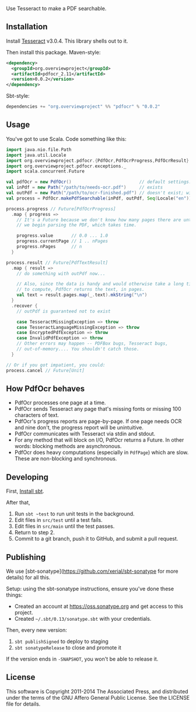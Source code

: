 Use Tesseract to make a PDF searchable.

Installation
------------

Install [Tesseract](https://github.com/tesseract-ocr/tesseract) v3.0.4. This
library shells out to it.

Then install this package. Maven-style:

```xml
<dependency>
  <groupId>org.overviewproject</groupId>
  <artifactId>pdfocr_2.11</artifactId>
  <version>0.0.2</version>
</dependency>
```

Sbt-style:

```scala
dependencies += "org.overviewproject" %% "pdfocr" % "0.0.2"
```

Usage
-----

You've got to use Scala. Code something like this:

```scala
import java.nio.file.Path
import java.util.Locale
import org.overviewproject.pdfocr.{PdfOcr,PdfOcrProgress,PdfOcrResult}
import org.overviewproject.pdfocr.exceptions._
import scala.concurrent.Future

val pdfOcr = new PdfOcr()                          // default settings: finds tesseract in your $PATH
val inPdf = new Path("/path/to/needs-ocr.pdf")     // exists
val outPdf = new Path("/path/to/ocr-finished.pdf") // doesn't exist; will be deleted if it does
val process = PdfOcr.makePdfSearchable(inPdf, outPdf, Seq(Locale("en")))

process.progress // Future[PdfOcrProgress]
  .map { progress =>
    // It's a Future because we don't know how many pages there are until
    // we begin parsing the PDF, which takes time.

    progress.value       // 0.0 ... 1.0
    progress.currentPage // 1 .. nPages
    progress.nPages      // n
  }

process.result // Future[PdfTextResult]
  .map { result =>
    // do something with outPdf now...

    // Also, since the data is handy and would otherwise take a long time
    // to compute, PdfOcr returns the text, in pages.
    val text = result.pages.map(_.text).mkString("\n")
  }
  .recover {
    // outPdf is guaranteed not to exist

    case TesseractMissingException => throw
    case TesseractLanguageMissingException => throw
    case EncryptedPdfException => throw
    case InvalidPdfException => throw
    // Other errors may happen -- PDFBox bugs, Tesseract bugs,
    // out-of-memory.... You shouldn't catch those.
  }

// Or if you got impatient, you could:
process.cancel // Future[Unit]
```

How PdfOcr behaves
------------------

* PdfOcr processes one page at a time.
* PdfOcr sends Tesseract any page that's missing fonts or missing 100 characters of text.
* PdfOcr's progress reports are page-by-page. If one page needs OCR and nine don't, the progress report will be unintuitive.
* PdfOcr communicates with Tesseract via stdin and stdout.
* For any method that will block on I/O, PdfOcr returns a Future. In other words: blocking methods are asynchronous.
* PdfOcr does heavy computations (especially in `PdfPage`) which are slow. These are non-blocking and synchronous.

Developing
----------

First, [Install sbt](http://www.scala-sbt.org/download.html).

After that, 

1. Run `sbt ~test` to run unit tests in the background.
2. Edit files in `src/test` until a test fails.
3. Edit files in `src/main` until the test passes.
4. Return to step 2.
5. Commit to a git branch, push it to GitHub, and submit a pull request.

Publishing
----------

We use [sbt-sonatype](https://github.com/xerial/sbt-sonatype for more details) for all this.

Setup: using the sbt-sonatype instructions, ensure you've done these things:

* Created an account at https://oss.sonatype.org and get access to this project.
* Created `~/.sbt/0.13/sonatype.sbt` with your credentials.

Then, every new version:

1. `sbt publishSigned` to deploy to staging
2. `sbt sonatypeRelease` to close and promote it

If the version ends in `-SNAPSHOT`, you won't be able to release it.

License
-------

This software is Copyright 2011-2014 The Associated Press, and distributed under the
terms of the GNU Affero General Public License. See the LICENSE file for details.
